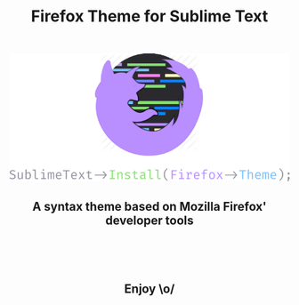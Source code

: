 <h1 align="center">
    Firefox Theme for Sublime Text
</h1>

<br>

<p align="center">
    <img src="https://raw.githubusercontent.com/firefox-theme/sublime-text/master/images/banner.png" alt="Theme banner">
</p>

<h2 align="center">
    A syntax theme based on Mozilla Firefox' developer tools
</h2>

<br><br><br>

<h2 align="center">Enjoy \o/</h2>
